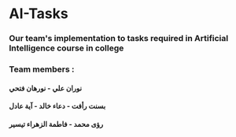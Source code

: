 # AI-Tasks
### Our team's implementation to tasks required in Artificial Intelligence course in college
### Team members :
#### نوران علي - نورهان فتحي 
#### بسنت رأفت -  دعاء خالد - آية عادل 
#### رؤى محمد - فاطمة الزهراء تيسير

